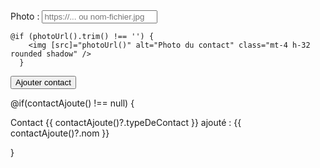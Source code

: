 <div class="mt-7">
    <label for="photoUrl"> Photo : </label>
    <input type="text" (model)="photoUrl()" id="photoUrl" placeholder="https://... ou nom-fichier.jpg " accept="image.png,image.jpg" required
    class="w-full md:w-80 px-3 h-10 rounded-l border-2  border-[#2C3E50] text-[#333333] focus:outline-none focus:border-[#2C3E50]" />
   
    @if (photoUrl().trim() !== '') {
        <img [src]="photoUrl()" alt="Photo du contact" class="mt-4 h-32 rounded shadow" />
      }
   <div>
</div>

<button type="submit" class="mt-12  bg-[#2C3E50] text-white rounded px-3 py-1 hover:bg-[#5DADE2] transition">Ajouter contact</button>


</div>




 @if(contactAjoute() !== null) {
      <p class="mt-4 p-3 bg-green-100 text-green-800 rounded">
        Contact {{ contactAjoute()?.typeDeContact }} ajouté : {{ contactAjoute()?.nom }}
      </p>
    }